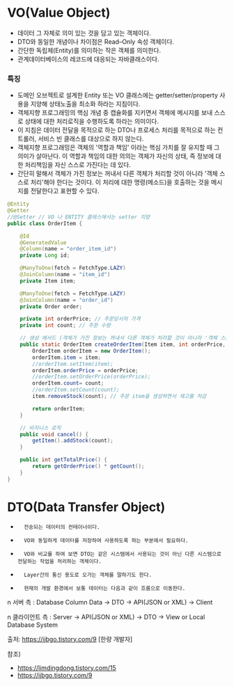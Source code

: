 # VO(Value Object)
- 데이터 그 자체로 의미 있는 것을 담고 있는 객체이다.
- DTO와 동일한 개념이나 차이점은 Read–Only 속성 객체이다.
- 간단한 독립체(Entity)를 의미하는 작은 객체를 의미한다. 
- 관계데이터베이스의 레코드에 대응되는 자바클래스이다.

### 특징
- 도메인 오브젝트로 설계한 Entity 또는 VO 클래스에는 getter/setter/property 사용을 지양해 상태노출을 최소화 하라는 지침이다.
- 객체지향 프로그래밍의 핵심 개념 중 캡슐화를 지키면서 객체에 메시지를 보내 스스로 상태에 대한 처리로직을 수행하도록 하라는 의미이다.
- 이 지침은 데이터 전달을 목적으로 하는 DTO나 프로세스 처리를 목적으로 하는 컨트롤러, 서비스 빈 클래스를 대상으로 하지 않는다.
- 객체지향 프로그래밍은 객체의 '역할과 책임' 이라는 핵심 가치를 잘 유지할 때 그 의미가 살아난다. 이 역할과 책임의 대한 의의는 객체가 자신의 상태, 즉 정보에 대한 처리책임을 자신 스스로 가진다는 데 있다.
- 간단히 말해서 객체가 가진 정보는 꺼내서 다른 객체가 처리할 것이 아니라 '객체 스스로 처리'해야 한다는 것이다. 이 처리에 대한 명령(메소드)을 호출하는 것을 메시지를 전달한다고 표현할 수 있다.
```java
@Entity
@Getter
//@Setter // VO 나 ENTITY 클래스에서는 setter 지양
public class OrderItem {

    @Id
    @GeneratedValue
    @Column(name = "order_item_id")
    private Long id;

    @ManyToOne(fetch = FetchType.LAZY)
    @JoinColumn(name = "item_id")
    private Item item;

    @ManyToOne(fetch = FetchType.LAZY)
    @JoinColumn(name = "order_id")
    private Order order;

    private int orderPrice; // 주문당시의 가격
    private int count; // 주문 수량

    // 생성 메서드 (객체가 가진 정보는 꺼내서 다른 객체가 처리할 것이 아니라 '객체 스스로 처리')
    public static OrderItem createOrderItem(Item item, int orderPrice, int count) {
        OrderItem orderItem = new OrderItem();
        orderItem.item = item;
        //orderItem.setItem(item);
        orderItem.orderPrice = orderPrice;
        //orderItem.setOrderPrice(orderPrice);
        orderItem.count= count;
        //orderItem.setCount(count);
        item.removeStock(count); // 주문 item을 생성하면서 재고를 차감

        return orderItem;
    }

    // 비지니스 로직
    public void cancel() {
        getItem().addStock(count);
    }

    public int getTotalPrice() {
        return getOrderPrice() * getCount();
    }
}
```
# DTO(Data Transfer Object)
-       전송되는 데이터의 컨테이너이다.

-       VO와 동일하게 데이터를 저장하여 사용하도록 하는 부분에서 필요하다.

-       VO와 비교를 하여 보면 DTO는 같은 시스템에서 사용되는 것이 아닌 다른 시스템으로 전달하는 작업을 처리하는 객체이다.

-       Layer간의 통신 용도로 오가는 객체를 말하기도 한다.

-       현재의 개발 환경에서 보통 데이터는 다음과 같이 흐름으로 이동한다.

n   서버 측 : Database Column Data -> DTO -> API(JSON or XML) -> Client

n   클라이언트 측 : Server -> API(JSON or XML) -> DTO -> View or Local Database System



출처: https://ijbgo.tistory.com/9 [한량 개발자]


참조)
- https://limdingdong.tistory.com/15
- https://ijbgo.tistory.com/9
